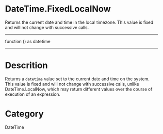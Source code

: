 ﻿# DateTime.FixedLocalNow
Returns the current date and time in the local timezone. This value is fixed and will not change with successive calls.
***
function () as datetime
***
# Descrition 
Returns a <code>datetime</code> value set to the current date and time on the system. This value is fixed and will not change with successive calls, unlike DateTime.LocalNow, which may return different values over the course of execution of an expression.
# Category 
DateTime
